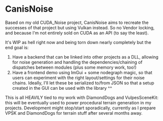 # CanisNoise

Based on my old CUDA_Noise project, CanisNoise aims to recreate the successes of that project but using Vulkan instead. So no Vendor locking, and because I'm not entirely sold on CUDA as an API (to say the least).

It's WIP as hell right now and being torn down nearly completely but the end goal is:

1. Have a backend that can be linked into other projects as a DLL, allowing for noise generation and handling the dependencies/chaining of dispatches between modules (plus some memory work, too!)
2. Have a frontend demo using ImGui + some nodegraph magic, so that users can experiment with the right layout/settings for their noise chains. Ideally, I'll let these be serialized to/from JSON so that a setup created in the GUI can be used with the library ^^

This is all HEAVILY tied to my work with DiamondDogs and VulpesSceneKit: this will be eventually used to power procedural terrain generation in my projects. Development might stop/start sporadically, currently as I prepare VPSK and DiamondDogs for terrain stuff after several months away.
